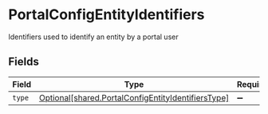 # PortalConfigEntityIdentifiers

Identifiers used to identify an entity by a portal user


## Fields

| Field                                                                                                              | Type                                                                                                               | Required                                                                                                           | Description                                                                                                        |
| ------------------------------------------------------------------------------------------------------------------ | ------------------------------------------------------------------------------------------------------------------ | ------------------------------------------------------------------------------------------------------------------ | ------------------------------------------------------------------------------------------------------------------ |
| `type`                                                                                                             | [Optional[shared.PortalConfigEntityIdentifiersType]](undefined/models/shared/portalconfigentityidentifierstype.md) | :heavy_minus_sign:                                                                                                 | N/A                                                                                                                |